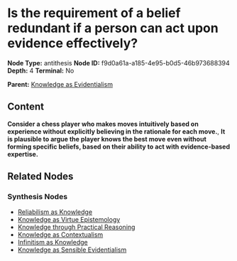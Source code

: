 # Is the requirement of a belief redundant if a person can act upon evidence effectively?

**Node Type:** antithesis
**Node ID:** f9d0a61a-a185-4e95-b0d5-46b973688394
**Depth:** 4
**Terminal:** No

**Parent:** [Knowledge as Evidentialism](knowledge-as-evidentialism-synthesis-853bcd01-eab0-4656-87e1-316cbcbcb19b.md)

## Content

**Consider a chess player who makes moves intuitively based on experience without explicitly believing in the rationale for each move.**, **It is plausible to argue the player knows the best move even without forming specific beliefs, based on their ability to act with evidence-based expertise.**

## Related Nodes

### Synthesis Nodes

- [Reliabilism as Knowledge](reliabilism-as-knowledge-synthesis-63340235-6c95-4b56-8485-2015a7da0173.md)
- [Knowledge as Virtue Epistemology](knowledge-as-virtue-epistemology-synthesis-bd6322c3-983c-453c-b038-f0158a62fcc5.md)
- [Knowledge through Practical Reasoning](knowledge-through-practical-reasoning-synthesis-0866a2ce-db30-469a-9bbc-3a1073bb6e25.md)
- [Knowledge as Contextualism](knowledge-as-contextualism-synthesis-450314a0-3c3d-45db-a956-b54045d1b2e2.md)
- [Infinitism as Knowledge](infinitism-as-knowledge-synthesis-bcbe4a5e-45e4-43a5-8acb-3bf8608732af.md)
- [Knowledge as Sensible Evidentialism](knowledge-as-sensible-evidentialism-synthesis-27e6a68c-0e4b-404f-b4aa-f48588d4af82.md)
